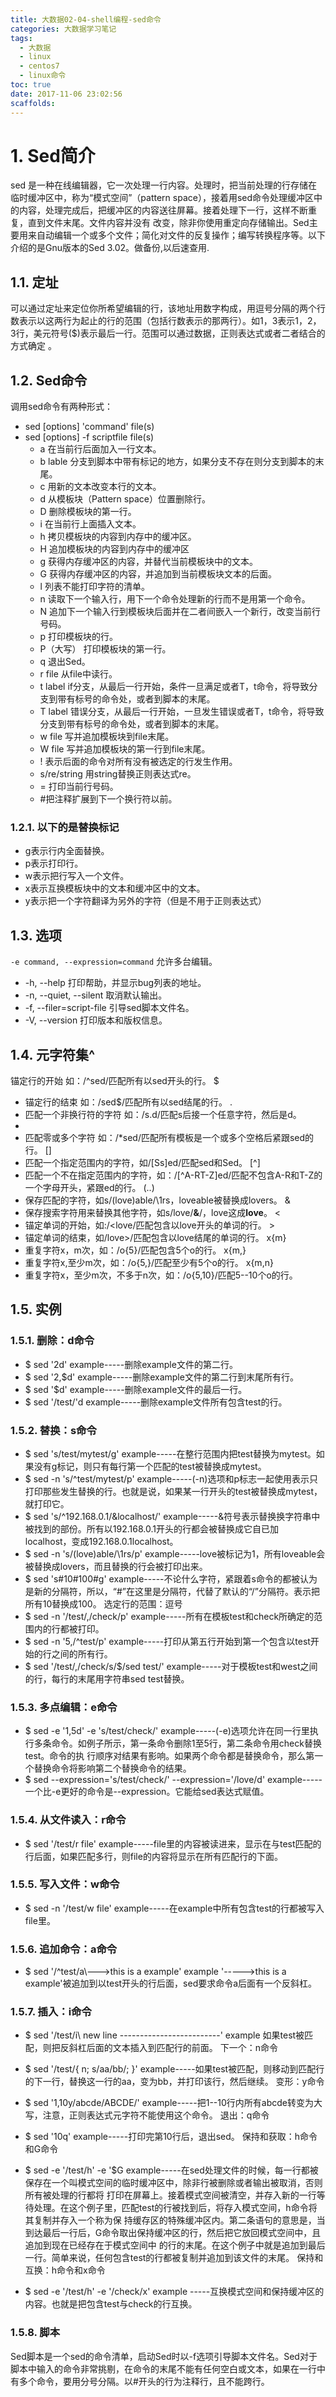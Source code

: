 ```yaml
---
title: 大数据02-04-shell编程-sed命令
categories: 大数据学习笔记
tags:
  - 大数据
  - linux
  - centos7
  - linux命令
toc: true
date: 2017-11-06 23:02:56
scaffolds:
---
```

# 1. Sed简介
sed 是一种在线编辑器，它一次处理一行内容。处理时，把当前处理的行存储在临时缓冲区中，称为“模式空间”（pattern space），接着用sed命令处理缓冲区中的内容，处理完成后，把缓冲区的内容送往屏幕。接着处理下一行，这样不断重复，直到文件末尾。文件内容并没有 改变，除非你使用重定向存储输出。Sed主要用来自动编辑一个或多个文件；简化对文件的反复操作；编写转换程序等。以下介绍的是Gnu版本的Sed 3.02。做备份,以后速查用.
<!-- more -->
## 1.1. 定址
可以通过定址来定位你所希望编辑的行，该地址用数字构成，用逗号分隔的两个行数表示以这两行为起止的行的范围（包括行数表示的那两行）。如1，3表示1，2，3行，美元符号($)表示最后一行。范围可以通过数据，正则表达式或者二者结合的方式确定 。

## 1.2. Sed命令
调用sed命令有两种形式：
* sed [options] 'command' file(s)
* sed [options] -f scriptfile file(s)
  * a
  在当前行后面加入一行文本。
  * b lable
  分支到脚本中带有标记的地方，如果分支不存在则分支到脚本的末尾。
  * c
  用新的文本改变本行的文本。
  * d
  从模板块（Pattern space）位置删除行。
  * D
  删除模板块的第一行。
  * i
  在当前行上面插入文本。
  * h
  拷贝模板块的内容到内存中的缓冲区。
  * H
  追加模板块的内容到内存中的缓冲区
  * g
  获得内存缓冲区的内容，并替代当前模板块中的文本。
  * G
  获得内存缓冲区的内容，并追加到当前模板块文本的后面。
  * l
  列表不能打印字符的清单。
  * n
  读取下一个输入行，用下一个命令处理新的行而不是用第一个命令。
  * N
  追加下一个输入行到模板块后面并在二者间嵌入一个新行，改变当前行号码。
  * p
  打印模板块的行。
  * P（大写）
  打印模板块的第一行。
  * q
  退出Sed。
  * r file
  从file中读行。
  * t label
  if分支，从最后一行开始，条件一旦满足或者T，t命令，将导致分支到带有标号的命令处，或者到脚本的末尾。
  * T label
  错误分支，从最后一行开始，一旦发生错误或者T，t命令，将导致分支到带有标号的命令处，或者到脚本的末尾。
  * w file
  写并追加模板块到file末尾。
  * W file
  写并追加模板块的第一行到file末尾。
  * !
  表示后面的命令对所有没有被选定的行发生作用。
  * s/re/string
  用string替换正则表达式re。
  * =
  打印当前行号码。
  * #把注释扩展到下一个换行符以前。
### 1.2.1. 以下的是替换标记
* g表示行内全面替换。
* p表示打印行。
* w表示把行写入一个文件。
* x表示互换模板块中的文本和缓冲区中的文本。
* y表示把一个字符翻译为另外的字符（但是不用于正则表达式）

## 1.3. 选项
`-e command, --expression=command`
允许多台编辑。
* -h, --help
打印帮助，并显示bug列表的地址。
* -n, --quiet, --silent
取消默认输出。
* -f, --filer=script-file
引导sed脚本文件名。
* -V, --version
打印版本和版权信息。

## 1.4. 元字符集^
锚定行的开始 如：/^sed/匹配所有以sed开头的行。 
$
* 锚定行的结束 如：/sed$/匹配所有以sed结尾的行。 
.
* 匹配一个非换行符的字符 如：/s.d/匹配s后接一个任意字符，然后是d。 
*
* 匹配零或多个字符 如：/*sed/匹配所有模板是一个或多个空格后紧跟sed的行。 
[]
* 匹配一个指定范围内的字符，如/[Ss]ed/匹配sed和Sed。 
[^]
* 匹配一个不在指定范围内的字符，如：/[^A-RT-Z]ed/匹配不包含A-R和T-Z的一个字母开头，紧跟ed的行。 
\(..\)
* 保存匹配的字符，如s/\(love\)able/\1rs，loveable被替换成lovers。 
&
* 保存搜索字符用来替换其他字符，如s/love/**&**/，love这成**love**。 
\<
* 锚定单词的开始，如:/\<love/匹配包含以love开头的单词的行。 
\>
* 锚定单词的结束，如/love\>/匹配包含以love结尾的单词的行。 
x\{m\}
* 重复字符x，m次，如：/o\{5\}/匹配包含5个o的行。 
x\{m,\}
* 重复字符x,至少m次，如：/o\{5,\}/匹配至少有5个o的行。 
x\{m,n\}
* 重复字符x，至少m次，不多于n次，如：/o\{5,10\}/匹配5--10个o的行。
## 1.5. 实例
### 1.5.1. 删除：d命令
* $ sed '2d' example-----删除example文件的第二行。
* $ sed '2,$d' example-----删除example文件的第二行到末尾所有行。
* $ sed '$d' example-----删除example文件的最后一行。
* $ sed '/test/'d example-----删除example文件所有包含test的行。
### 1.5.2. 替换：s命令
* $ sed 's/test/mytest/g' example-----在整行范围内把test替换为mytest。如果没有g标记，则只有每行第一个匹配的test被替换成mytest。
* $ sed -n 's/^test/mytest/p' example-----(-n)选项和p标志一起使用表示只打印那些发生替换的行。也就是说，如果某一行开头的test被替换成mytest，就打印它。
* $ sed 's/^192.168.0.1/&localhost/' example-----&符号表示替换换字符串中被找到的部份。所有以192.168.0.1开头的行都会被替换成它自已加 localhost，变成192.168.0.1localhost。
* $ sed -n 's/\(love\)able/\1rs/p' example-----love被标记为1，所有loveable会被替换成lovers，而且替换的行会被打印出来。
* $ sed 's#10#100#g' example-----不论什么字符，紧跟着s命令的都被认为是新的分隔符，所以，“#”在这里是分隔符，代替了默认的“/”分隔符。表示把所有10替换成100。
选定行的范围：逗号
* $ sed -n '/test/,/check/p' example-----所有在模板test和check所确定的范围内的行都被打印。
* $ sed -n '5,/^test/p' example-----打印从第五行开始到第一个包含以test开始的行之间的所有行。
* $ sed '/test/,/check/s/$/sed test/' example-----对于模板test和west之间的行，每行的末尾用字符串sed test替换。
### 1.5.3. 多点编辑：e命令
* $ sed -e '1,5d' -e 's/test/check/' example-----(-e)选项允许在同一行里执行多条命令。如例子所示，第一条命令删除1至5行，第二条命令用check替换test。命令的执 行顺序对结果有影响。如果两个命令都是替换命令，那么第一个替换命令将影响第二个替换命令的结果。
* $ sed --expression='s/test/check/' --expression='/love/d' example-----一个比-e更好的命令是--expression。它能给sed表达式赋值。
### 1.5.4. 从文件读入：r命令
* $ sed '/test/r file' example-----file里的内容被读进来，显示在与test匹配的行后面，如果匹配多行，则file的内容将显示在所有匹配行的下面。
### 1.5.5. 写入文件：w命令
* $ sed -n '/test/w file' example-----在example中所有包含test的行都被写入file里。
### 1.5.6. 追加命令：a命令

* $ sed '/^test/a\\--->this is a example' example    '----->this is a example'被追加到以test开头的行后面，sed要求命令a后面有一个反斜杠。
### 1.5.7. 插入：i命令
* $ sed '/test/i\\
new line
-------------------------' example
如果test被匹配，则把反斜杠后面的文本插入到匹配行的前面。
下一个：n命令
* $ sed '/test/{ n; s/aa/bb/; }' example-----如果test被匹配，则移动到匹配行的下一行，替换这一行的aa，变为bb，并打印该行，然后继续。
变形：y命令

* $ sed '1,10y/abcde/ABCDE/' example-----把1--10行内所有abcde转变为大写，注意，正则表达式元字符不能使用这个命令。
退出：q命令
* $ sed '10q' example-----打印完第10行后，退出sed。
保持和获取：h命令和G命令
* $ sed -e '/test/h' -e '$G example-----在sed处理文件的时候，每一行都被保存在一个叫模式空间的临时缓冲区中，除非行被删除或者输出被取消，否则所有被处理的行都将 打印在屏幕上。接着模式空间被清空，并存入新的一行等待处理。在这个例子里，匹配test的行被找到后，将存入模式空间，h命令将其复制并存入一个称为保 持缓存区的特殊缓冲区内。第二条语句的意思是，当到达最后一行后，G命令取出保持缓冲区的行，然后把它放回模式空间中，且追加到现在已经存在于模式空间中 的行的末尾。在这个例子中就是追加到最后一行。简单来说，任何包含test的行都被复制并追加到该文件的末尾。
保持和互换：h命令和x命令
* $ sed -e '/test/h' -e '/check/x' example -----互换模式空间和保持缓冲区的内容。也就是把包含test与check的行互换。
### 1.5.8. 脚本
Sed脚本是一个sed的命令清单，启动Sed时以-f选项引导脚本文件名。Sed对于脚本中输入的命令非常挑剔，在命令的末尾不能有任何空白或文本，如果在一行中有多个命令，要用分号分隔。以#开头的行为注释行，且不能跨行。
